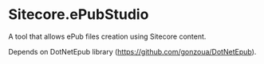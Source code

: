 Sitecore.ePubStudio
===================

A tool that allows ePub files creation using Sitecore content.

Depends on DotNetEpub library (https://github.com/gonzoua/DotNetEpub). 
